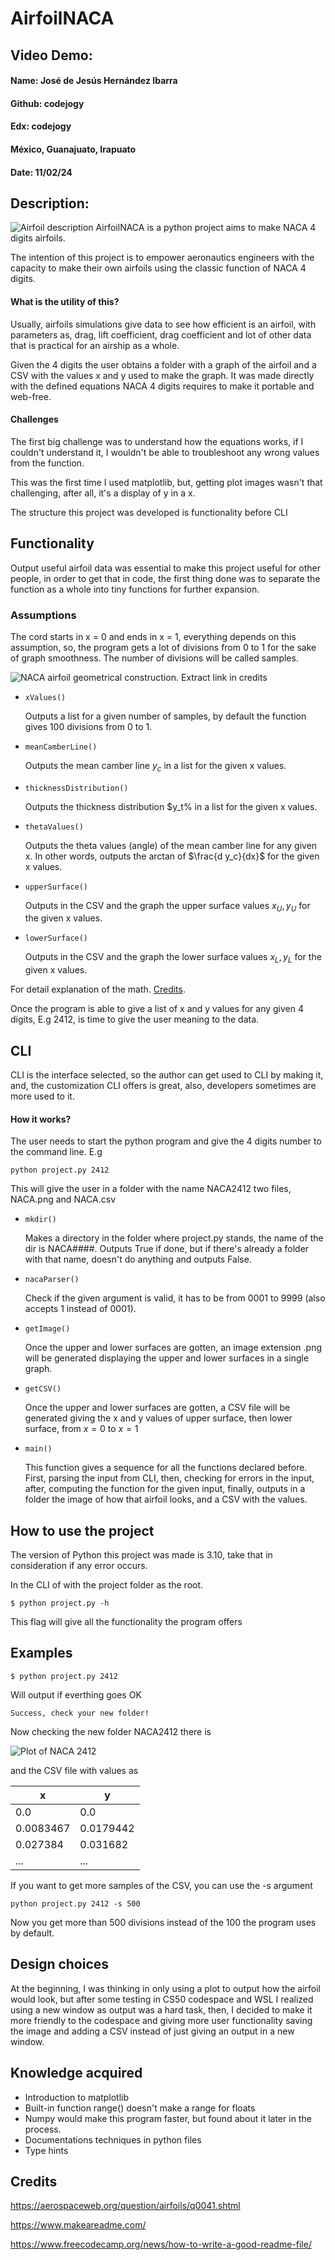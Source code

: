 # AirfoilNACA
## Video Demo:  <URL HERE>
#### Name: José de Jesús Hernández Ibarra
#### Github: codejogy
#### Edx: codejogy
#### México, Guanajuato, Irapuato
#### Date: 11/02/24
## Description:
![Airfoil description](images/NACA-4-Digit-Airfoil.png)
AirfoilNACA is a python project aims to make NACA 4 digits airfoils.

The intention of this project is to empower aeronautics engineers with the capacity to make their own airfoils using the classic function of NACA 4 digits.
#### What is the utility of this? 
Usually, airfoils simulations give data to see how efficient is an airfoil, with parameters as, drag, lift coefficient, drag coefficient and lot of other data that is practical for an airship as a whole.

Given the 4 digits the user obtains a folder with a graph of the airfoil and a CSV with the values x and y used to make the graph. It was made directly with the defined equations NACA 4 digits requires to make it portable and web-free.

#### Challenges

The first big challenge was to understand how the equations works, if I couldn't understand it, I wouldn't be able to troubleshoot any wrong values from the function.

This was the first time I used matplotlib, but, getting plot images wasn't that challenging, after all, it's a display of y in a x.

The structure this project was developed is functionality before CLI

## Functionality
Output useful airfoil data was essential to make this project useful for other people, in order to get that in code, the first thing done was to separate the function as a whole into tiny functions for further expansion.
### Assumptions
The cord starts in x = 0 and ends in x = 1, everything depends on this assumption, so, the program gets a lot of divisions from 0 to 1 for the sake of graph smoothness. The number of divisions will be called samples.

![NACA airfoil geometrical construction. Extract link in credits](images/naca.jpg)

- `xValues()`
    
    Outputs a list for a given number of samples, by default the function gives 100 divisions from 0 to 1.

- `meanCamberLine()`

    Outputs the mean camber line $y_c$ in a list for the given x values. 

- `thicknessDistribution()`

    Outputs the thickness distribution $y_t% in a list for the given x values.

- `thetaValues()`

    Outputs the theta values (angle) of the mean camber line for any given x. In other words, outputs the arctan of $\frac{d y_c}{dx}$ for the given x values.

- `upperSurface()`

    Outputs in the CSV and the graph the upper surface values $x_U, y_U$ for the given x values.

- `lowerSurface()`

    Outputs in the CSV and the graph the lower surface values $x_L, y_L$ for the given x values.

For detail explanation of the math. [Credits](#credits).

Once the program is able to give a list of x and y values for any given 4 digits, E.g 2412, is time to give the user meaning to the data.

## CLI 
CLI is the interface selected, so the author can get used to CLI by making it, and, the customization CLI offers is great, also, developers sometimes are more used to it.

#### How it works?
The user needs to start the python program and give the 4 digits number to the command line. E.g 

`python project.py 2412`

This will give the user in a folder with the name NACA2412 two files, NACA.png and NACA.csv

- `mkdir()`

    Makes a directory in the folder where project.py stands, the name of the dir is NACA####. Outputs True if done, but if there's already a folder with that name, doesn't do anything and outputs False.

- `nacaParser()`

    Check if the given argument is valid, it has to be from 0001 to 9999 (also accepts 1 instead of 0001).

- `getImage()`

    Once the upper and lower surfaces are gotten, an image extension .png will be generated displaying the upper and lower surfaces in a single graph.

- `getCSV()`

    Once the upper and lower surfaces are gotten, a CSV file will be generated giving the x and y values of upper surface, then lower surface, from $x = 0$ to $x = 1$

- `main()`

    This function gives a sequence for all the functions declared before. First, parsing the input from CLI, then, checking for errors in the input, after, computing the function for the given input, finally, outputs in a folder the image of how that airfoil looks, and a CSV with the values.

## How to use the project
The version of Python this project was made is 3.10, take that in consideration if any error occurs.

In the CLI of with the project folder as the root.

```
$ python project.py -h
```
This flag will give all the functionality the program offers
## Examples
```
$ python project.py 2412
```
Will output if everthing goes OK
```
Success, check your new folder!
```
Now checking the new folder NACA2412 there is

![Plot of NACA 2412](NACA2412/test.png)

and the CSV file with values as

| x         | y         |
|-----------|-----------|
| 0.0       | 0.0       |
| 0.0083467 | 0.0179442 |
| 0.027384  | 0.031682  |
| ...       | ...       |

If you want to get more samples of the CSV, you can use the -s argument

`python project.py 2412 -s 500`

Now you get more than 500 divisions instead of the 100 the program uses by default.

## Design choices
At the beginning, I was thinking in only using a plot to output how the airfoil would look, but after some testing in CS50 codespace and WSL I realized using a new window as output was a hard task, then, I decided to make it more friendly to the codespace and giving more user functionality saving the image and adding a CSV instead of just giving an output in a new window.


## Knowledge acquired
- Introduction to matplotlib
- Built-in function range() doesn't make a range for floats
- Numpy would make this program faster, but found about it later in the process.
- Documentations techniques in python files
- Type hints 


## Credits

https://aerospaceweb.org/question/airfoils/q0041.shtml

https://www.makeareadme.com/

https://www.freecodecamp.org/news/how-to-write-a-good-readme-file/